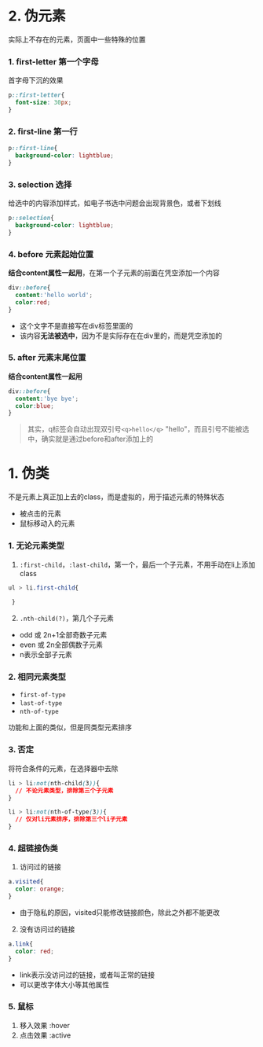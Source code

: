 



# 2. 伪元素

实际上不存在的元素，页面中一些特殊的位置

### 1. first-letter 第一个字母
首字母下沉的效果
```css
p::first-letter{
  font-size: 30px;
}
```

### 2. first-line 第一行

```css
p::first-line{
  background-color: lightblue;
}
```

### 3. selection 选择
给选中的内容添加样式，如电子书选中问题会出现背景色，或者下划线
```css
p::selection{
  background-color: lightblue;
}
```

### 4. before 元素起始位置
**结合content属性一起用**，在第一个子元素的前面在凭空添加一个内容
```css
div::before{
  content:'hello world';
  color:red;
}
```
- 这个文字不是直接写在div标签里面的
- 该内容**无法被选中**，因为不是实际存在在div里的，而是凭空添加的

### 5. after 元素末尾位置
**结合content属性一起用**
```css
div::before{
  content:'bye bye';
  color:blue;
}
```

> 其实，q标签会自动出现双引号`<q>hello</q>` "hello"，而且引号不能被选中，确实就是通过before和after添加上的

















# 1. 伪类

不是元素上真正加上去的class，而是虚拟的，用于描述元素的特殊状态
- 被点击的元素
- 鼠标移动入的元素



### 1. 无论元素类型
1. `:first-child`，`:last-child`，第一个，最后一个子元素，不用手动在li上添加class
  ```css
  ul > li.first-child{
    
   }
  ```
2. `.nth-child(?)`，第几个子元素
  - odd 或 2n+1全部奇数子元素
  - even 或 2n全部偶数子元素
  - n表示全部子元素

### 2. 相同元素类型
- `first-of-type`
- `last-of-type`
- `nth-of-type`

功能和上面的类似，但是同类型元素排序

### 3. 否定
将符合条件的元素，在选择器中去除
```css
li > li:not(nth-child(3)){
  // 不论元素类型，排除第三个子元素
}
```
```css
li > li:not(nth-of-type(3)){
  // 仅对li元素排序，排除第三个li子元素
}
```

### 4. 超链接伪类

1. 访问过的链接
  ```css
  a.visited{
    color: orange;
  }
  ```
  - 由于隐私的原因，visited只能修改链接颜色，除此之外都不能更改

2. 没有访问过的链接
  ```css
  a.link{
    color: red;
  }
  ```
  - link表示没访问过的链接，或者叫正常的链接
  - 可以更改字体大小等其他属性

### 5. 鼠标
1. 移入效果 :hover
2. 点击效果 :active












